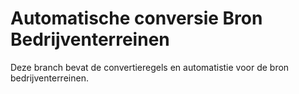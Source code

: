 # Automatische conversie Bron Bedrijventerreinen

Deze branch bevat de convertieregels en automatistie voor de bron bedrijventerreinen.



